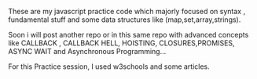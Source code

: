 These are my javascript practice code which majorly focused on syntax , fundamental stuff and some data structures like
(map,set,array,strings).

Soon i will post another repo or in this same repo with advanced concepts like CALLBACK , CALLBACK HELL, HOISTING, CLOSURES,PROMISES, ASYNC WAIT
and Asynchronous Programming...

For this Practice session, I used w3schools and some articles.
